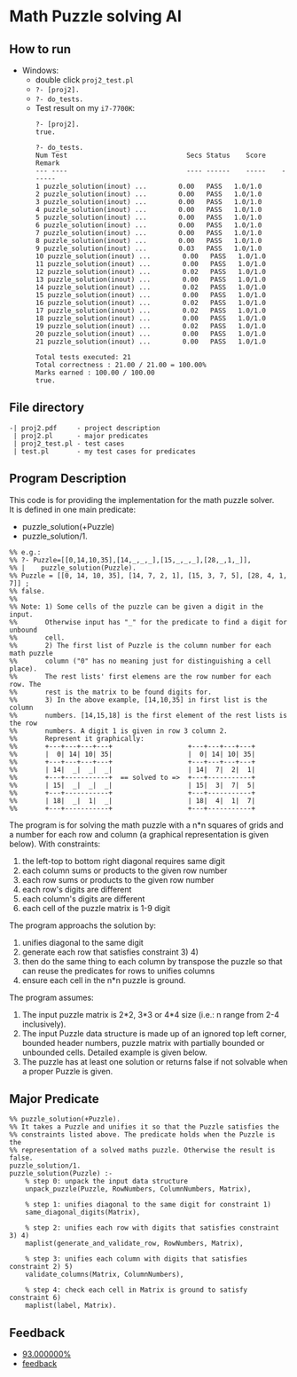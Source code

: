 # Math Puzzle solving AI

## How to run
- Windows:
    - double click ```proj2_test.pl```
    - `?- [proj2].`
    - `?- do_tests.`
    - Test result on my `i7-7700K`:
        ```
        ?- [proj2].
        true.

        ?- do_tests.
        Num Test                              Secs Status    Score    Remark
        --- ----                              ---- ------    -----    ------
        1 puzzle_solution(inout) ...        0.00   PASS   1.0/1.0   
        2 puzzle_solution(inout) ...        0.00   PASS   1.0/1.0   
        3 puzzle_solution(inout) ...        0.00   PASS   1.0/1.0   
        4 puzzle_solution(inout) ...        0.00   PASS   1.0/1.0   
        5 puzzle_solution(inout) ...        0.00   PASS   1.0/1.0   
        6 puzzle_solution(inout) ...        0.00   PASS   1.0/1.0   
        7 puzzle_solution(inout) ...        0.00   PASS   1.0/1.0   
        8 puzzle_solution(inout) ...        0.00   PASS   1.0/1.0   
        9 puzzle_solution(inout) ...        0.03   PASS   1.0/1.0   
        10 puzzle_solution(inout) ...        0.00   PASS   1.0/1.0   
        11 puzzle_solution(inout) ...        0.00   PASS   1.0/1.0   
        12 puzzle_solution(inout) ...        0.02   PASS   1.0/1.0   
        13 puzzle_solution(inout) ...        0.00   PASS   1.0/1.0   
        14 puzzle_solution(inout) ...        0.02   PASS   1.0/1.0   
        15 puzzle_solution(inout) ...        0.00   PASS   1.0/1.0   
        16 puzzle_solution(inout) ...        0.02   PASS   1.0/1.0   
        17 puzzle_solution(inout) ...        0.02   PASS   1.0/1.0   
        18 puzzle_solution(inout) ...        0.00   PASS   1.0/1.0   
        19 puzzle_solution(inout) ...        0.02   PASS   1.0/1.0   
        20 puzzle_solution(inout) ...        0.00   PASS   1.0/1.0   
        21 puzzle_solution(inout) ...        0.00   PASS   1.0/1.0   

        Total tests executed: 21
        Total correctness : 21.00 / 21.00 = 100.00%
        Marks earned : 100.00 / 100.00
        true.
        ```

## File directory
```
-| proj2.pdf     - project description
 | proj2.pl      - major predicates
 | proj2_test.pl - test cases
 | test.pl       - my test cases for predicates
```

## Program Description
This code is for providing the implementation for the math puzzle solver. \
It is defined in one main predicate: 
- puzzle_solution(+Puzzle)
- puzzle_solution/1. 
```
%% e.g.: 
%% ?- Puzzle=[[0,14,10,35],[14,_,_,_],[15,_,_,_],[28,_,1,_]],
%% |    puzzle_solution(Puzzle).
%% Puzzle = [[0, 14, 10, 35], [14, 7, 2, 1], [15, 3, 7, 5], [28, 4, 1, 7]] ;
%% false.
%%
%% Note: 1) Some cells of the puzzle can be given a digit in the input. 
%%       Otherwise input has "_" for the predicate to find a digit for unbound
%%       cell.
%%       2) The first list of Puzzle is the column number for each math puzzle 
%%       column ("0" has no meaning just for distinguishing a cell place).
%%       The rest lists' first elemens are the row number for each row. The 
%%       rest is the matrix to be found digits for.
%%       3) In the above example, [14,10,35] in first list is the column
%%       numbers. [14,15,18] is the first element of the rest lists is the row
%%       numbers. A digit 1 is given in row 3 column 2. 
%%       Represent it graphically:
%%       +---+---+---+---+                   +---+---+---+---+
%%       |  0| 14| 10| 35|                   |  0| 14| 10| 35|
%%       +---+---+---+---+                   +---+---+---+---+
%%       | 14|  _|  _|  _|                   | 14|  7|  2|  1|
%%       +---+-----------+  == solved to =>  +---+-----------+
%%       | 15|  _|  _|  _|                   | 15|  3|  7|  5|
%%       +---+-----------+                   +---+-----------+
%%       | 18|  _|  1|  _|                   | 18|  4|  1|  7|
%%       +---+-----------+                   +---+-----------+
```

The program is for solving the math puzzle with a n*n squares of grids and a
number for each row and column (a graphical representation is given below).
With constraints: 
1. the left-top to bottom right diagonal requires same digit
2. each column sums or products to the given row number
3. each row sums or products to the given row number
4. each row's digits are different
5. each column's digits are different
6. each cell of the puzzle matrix is 1-9 digit

The program approachs the solution by:
1. unifies diagonal to the same digit
2. generate each row that satisfies constraint 3) 4)
3. then do the same thing to each column by transpose the puzzle so that can reuse the predicates for rows to unifies columns 
4. ensure each cell in the n*n puzzle is ground.

The program assumes:
1. The input puzzle matrix is 2\*2, 3\*3 or 4\*4 size (i.e.: n range from 2-4 inclusively).
2. The input Puzzle data structure is made up of an ignored top left corner, bounded header numbers, puzzle matrix with partially bounded or unbounded cells. Detailed example is given below.
3. The puzzle has at least one solution or returns false if not solvable when a proper Puzzle is given.

## Major Predicate
```
%% puzzle_solution(+Puzzle).
%% It takes a Puzzle and unifies it so that the Puzzle satisfies the 
%% constraints listed above. The predicate holds when the Puzzle is the
%% representation of a solved maths puzzle. Otherwise the result is false.
puzzle_solution/1.
puzzle_solution(Puzzle) :-
    % step 0: unpack the input data structure
    unpack_puzzle(Puzzle, RowNumbers, ColumnNumbers, Matrix),
    
    % step 1: unifies diagonal to the same digit for constraint 1)
    same_diagonal_digits(Matrix),

    % step 2: unifies each row with digits that satisfies constraint 3) 4)
    maplist(generate_and_validate_row, RowNumbers, Matrix),

    % step 3: unifies each column with digits that satisfies constraint 2) 5)
    validate_columns(Matrix, ColumnNumbers),
    
    % step 4: check each cell in Matrix is ground to satisfy constraint 6)
    maplist(label, Matrix).
```

## Feedback

- [93.000000%](./feedback.txt)
- [feedback](./feedback.pdf)
